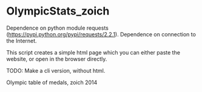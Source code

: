 OlympicStats_zoich
==================

    
Dependence on python module requests (https://pypi.python.org/pypi/requests/2.2.1).
Dependence on connection to the Internet.

    
This script creates a simple html page which you can either paste the website, 
    or open in the browser directly.

TODO: Make a cli version, without html.

Olympic table of medals, zoich 2014
